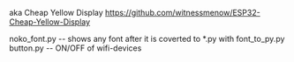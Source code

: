 aka Cheap Yellow Display https://github.com/witnessmenow/ESP32-Cheap-Yellow-Display

noko_font.py -- shows any font after it is coverted to *.py with font_to_py.py
button.py -- ON/OFF of wifi-devices
